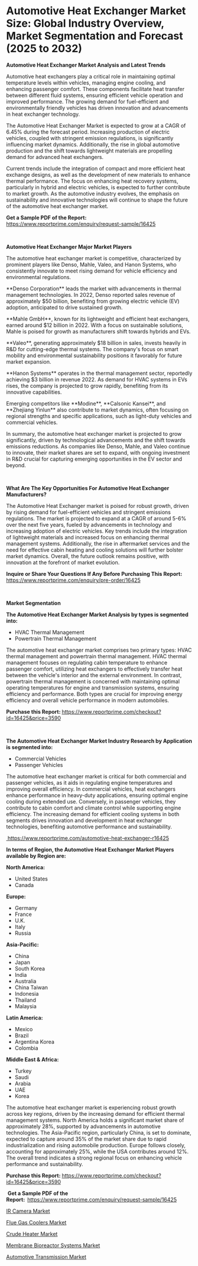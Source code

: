 <p><h1>Automotive Heat Exchanger Market Size: Global Industry Overview, Market Segmentation and Forecast (2025 to 2032)</h1></p><p><strong>Automotive Heat Exchanger Market Analysis and Latest Trends</strong></p>
<p><p>Automotive heat exchangers play a critical role in maintaining optimal temperature levels within vehicles, managing engine cooling, and enhancing passenger comfort. These components facilitate heat transfer between different fluid systems, ensuring efficient vehicle operation and improved performance. The growing demand for fuel-efficient and environmentally friendly vehicles has driven innovation and advancements in heat exchanger technology.</p><p>The Automotive Heat Exchanger Market is expected to grow at a CAGR of 6.45% during the forecast period. Increasing production of electric vehicles, coupled with stringent emission regulations, is significantly influencing market dynamics. Additionally, the rise in global automotive production and the shift towards lightweight materials are propelling demand for advanced heat exchangers. </p><p>Current trends include the integration of compact and more efficient heat exchange designs, as well as the development of new materials to enhance thermal performance. The focus on enhancing heat recovery systems, particularly in hybrid and electric vehicles, is expected to further contribute to market growth. As the automotive industry evolves, the emphasis on sustainability and innovative technologies will continue to shape the future of the automotive heat exchanger market.</p></p>
<p><strong>Get a Sample PDF of the Report:&nbsp;</strong> <a href="https://www.reportprime.com/enquiry/request-sample/16425?utm_campaign=3346&utm_medium=2&utm_source=Github&utm_content=ia&utm_term=17032025&utm_id=automotive-heat-exchanger">https://www.reportprime.com/enquiry/request-sample/16425</a></p>
<p>&nbsp;</p>
<p><strong>Automotive Heat Exchanger Major Market Players</strong></p>
<p><p>The automotive heat exchanger market is competitive, characterized by prominent players like Denso, Mahle, Valeo, and Hanon Systems, who consistently innovate to meet rising demand for vehicle efficiency and environmental regulations. </p><p>**Denso Corporation** leads the market with advancements in thermal management technologies. In 2022, Denso reported sales revenue of approximately $50 billion, benefiting from growing electric vehicle (EV) adoption, anticipated to drive sustained growth.</p><p>**Mahle GmbH**, known for its lightweight and efficient heat exchangers, earned around $12 billion in 2022. With a focus on sustainable solutions, Mahle is poised for growth as manufacturers shift towards hybrids and EVs.</p><p>**Valeo**, generating approximately $18 billion in sales, invests heavily in R&D for cutting-edge thermal systems. The company's focus on smart mobility and environmental sustainability positions it favorably for future market expansion.</p><p>**Hanon Systems** operates in the thermal management sector, reportedly achieving $3 billion in revenue 2022. As demand for HVAC systems in EVs rises, the company is projected to grow rapidly, benefiting from its innovative capabilities.</p><p>Emerging competitors like **Modine**, **Calsonic Kansei**, and **Zhejiang Yinlun** also contribute to market dynamics, often focusing on regional strengths and specific applications, such as light-duty vehicles and commercial vehicles.</p><p>In summary, the automotive heat exchanger market is projected to grow significantly, driven by technological advancements and the shift towards emissions reductions. As companies like Denso, Mahle, and Valeo continue to innovate, their market shares are set to expand, with ongoing investment in R&D crucial for capturing emerging opportunities in the EV sector and beyond.</p></p>
<p>&nbsp;</p>
<p><strong>What Are The Key Opportunities For Automotive Heat Exchanger Manufacturers?</strong></p>
<p><p>The Automotive Heat Exchanger market is poised for robust growth, driven by rising demand for fuel-efficient vehicles and stringent emissions regulations. The market is projected to expand at a CAGR of around 5-6% over the next five years, fueled by advancements in technology and increasing adoption of electric vehicles. Key trends include the integration of lightweight materials and increased focus on enhancing thermal management systems. Additionally, the rise in aftermarket services and the need for effective cabin heating and cooling solutions will further bolster market dynamics. Overall, the future outlook remains positive, with innovation at the forefront of market evolution.</p></p>
<p><strong>Inquire or Share Your Questions If Any Before Purchasing This Report:</strong> <a href="https://www.reportprime.com/enquiry/pre-order/16425?utm_campaign=3346&utm_medium=2&utm_source=Github&utm_content=ia&utm_term=17032025&utm_id=automotive-heat-exchanger">https://www.reportprime.com/enquiry/pre-order/16425</a></p>
<p>&nbsp;</p>
<p><strong>Market Segmentation</strong></p>
<p><strong>The Automotive Heat Exchanger Market Analysis by types is segmented into:</strong></p>
<p><ul><li>HVAC Thermal Management</li><li>Powertrain Thermal Management</li></ul></p>
<p><p>The automotive heat exchanger market comprises two primary types: HVAC thermal management and powertrain thermal management. HVAC thermal management focuses on regulating cabin temperature to enhance passenger comfort, utilizing heat exchangers to effectively transfer heat between the vehicle's interior and the external environment. In contrast, powertrain thermal management is concerned with maintaining optimal operating temperatures for engine and transmission systems, ensuring efficiency and performance. Both types are crucial for improving energy efficiency and overall vehicle performance in modern automobiles.</p></p>
<p><strong>Purchase this Report:&nbsp;</strong><a href="https://www.reportprime.com/checkout?id=16425&price=3590&utm_campaign=3346&utm_medium=2&utm_source=Github&utm_content=ia&utm_term=17032025&utm_id=automotive-heat-exchanger">https://www.reportprime.com/checkout?id=16425&price=3590</a></p>
<p>&nbsp;</p>
<p><strong>The Automotive Heat Exchanger Market Industry Research by Application is segmented into:</strong></p>
<p><ul><li>Commercial Vehicles</li><li>Passenger Vehicles</li></ul></p>
<p><p>The automotive heat exchanger market is critical for both commercial and passenger vehicles, as it aids in regulating engine temperatures and improving overall efficiency. In commercial vehicles, heat exchangers enhance performance in heavy-duty applications, ensuring optimal engine cooling during extended use. Conversely, in passenger vehicles, they contribute to cabin comfort and climate control while supporting engine efficiency. The increasing demand for efficient cooling systems in both segments drives innovation and development in heat exchanger technologies, benefiting automotive performance and sustainability.</p></p>
<p><a href="https://www.reportprime.com/automotive-heat-exchanger-r16425?utm_campaign=3346&utm_medium=2&utm_source=Github&utm_content=ia&utm_term=17032025&utm_id=automotive-heat-exchanger">&nbsp;https://www.reportprime.com/automotive-heat-exchanger-r16425</a></p>
<p><strong>In terms of Region, the Automotive Heat Exchanger Market Players available by Region are:</strong></p>
<p>
    <p> <strong> North America: </strong>
        <ul>
            <li>United States</li>
            <li>Canada</li>
        </ul>
        </p> 
    <p> <strong> Europe: </strong>
        <ul>
            <li>Germany</li>
            <li>France</li>
            <li>U.K.</li>
            <li>Italy</li>
            <li>Russia</li>
        </ul>
        </p> 
    <p> <strong> Asia-Pacific: </strong>
        <ul>
            <li>China</li>
            <li>Japan</li>
            <li>South Korea</li>
            <li>India</li>
            <li>Australia</li>
            <li>China Taiwan</li>
            <li>Indonesia</li>
            <li>Thailand</li>
            <li>Malaysia</li>
        </ul>
        </p> 
    <p> <strong> Latin America: </strong>
        <ul>
            <li>Mexico</li>
            <li>Brazil</li>
            <li>Argentina Korea</li>
            <li>Colombia</li>
        </ul>
        </p> 
    <p> <strong> Middle East & Africa: </strong>
        <ul>
            <li>Turkey</li>
            <li>Saudi</li>
            <li>Arabia</li>
            <li>UAE</li>
            <li>Korea</li>
        </ul>
    </p>
    </p>
<p><p>The automotive heat exchanger market is experiencing robust growth across key regions, driven by the increasing demand for efficient thermal management systems. North America holds a significant market share of approximately 28%, supported by advancements in automotive technologies. The Asia-Pacific region, particularly China, is set to dominate, expected to capture around 35% of the market share due to rapid industrialization and rising automobile production. Europe follows closely, accounting for approximately 25%, while the USA contributes around 12%. The overall trend indicates a strong regional focus on enhancing vehicle performance and sustainability.</p></p>
<p><strong>Purchase this Report: </strong><a href="https://www.reportprime.com/checkout?id=16425&price=3590&utm_campaign=3346&utm_medium=2&utm_source=Github&utm_content=ia&utm_term=17032025&utm_id=automotive-heat-exchanger">https://www.reportprime.com/checkout?id=16425&price=3590</a></p>
<p>&nbsp;<strong>Get a Sample PDF of the Report:&nbsp;&nbsp;</strong><a href="https://www.reportprime.com/enquiry/request-sample/16425?utm_campaign=3346&utm_medium=2&utm_source=Github&utm_content=ia&utm_term=17032025&utm_id=automotive-heat-exchanger">https://www.reportprime.com/enquiry/request-sample/16425</a></p>
<p><strong></strong></p>
<p><p><a href="https://www.linkedin.com/pulse/ir-camera-analysis-highlights-key-growth-forecasts-projected-qkvjf?utm_campaign=3346&utm_medium=2&utm_source=Github&utm_content=ia&utm_term=17032025&utm_id=automotive-heat-exchanger">IR Camera Market</a></p><p><a href="https://www.linkedin.com/pulse/projected-cagr-147-flue-gas-coolers-market-report-helps-stakeholders-r6uyf?utm_campaign=3346&utm_medium=2&utm_source=Github&utm_content=ia&utm_term=17032025&utm_id=automotive-heat-exchanger">Flue Gas Coolers Market</a></p><p><a href="https://www.linkedin.com/pulse/industry-insights-global-crude-heater-markets-growth-lfqkf?utm_campaign=3346&utm_medium=2&utm_source=Github&utm_content=ia&utm_term=17032025&utm_id=automotive-heat-exchanger">Crude Heater Market</a></p><p><a href="https://www.linkedin.com/pulse/membrane-bioreactor-systems-market-report-2025-2032-bklbf?utm_campaign=3346&utm_medium=2&utm_source=Github&utm_content=ia&utm_term=17032025&utm_id=automotive-heat-exchanger">Membrane Bioreactor Systems Market</a></p><p><a href="https://github.com/lanuskarnajc/Market-Research-Report-List-1/blob/main/automotive-transmission-market.md?utm_campaign=3346&utm_medium=2&utm_source=Github&utm_content=ia&utm_term=17032025&utm_id=automotive-heat-exchanger">Automotive Transmission Market</a></p></p>